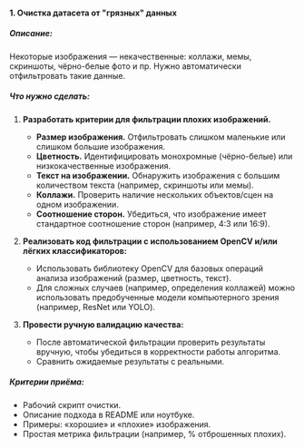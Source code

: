 #### 1. Очистка датасета от "грязных" данных

##### Описание:
Некоторые изображения — некачественные: коллажи, мемы, скриншоты, чёрно-белые фото и пр. Нужно автоматически отфильтровать такие данные.
 
##### Что нужно сделать:
1. **Разработать критерии для фильтрации плохих изображений.**
   - **Размер изображения.** Отфильтровать слишком маленькие или слишком большие изображения.
   - **Цветность.** Идентифицировать монохромные (чёрно-белые) или низкокачественные изображения.
   - **Текст на изображении.** Обнаружить изображения с большим количеством текста (например, скриншоты или мемы).
   - **Коллажи.** Проверить наличие нескольких объектов/сцен на одном изображении.
   - **Соотношение сторон.** Убедиться, что изображение имеет стандартное соотношение сторон (например, 4:3 или 16:9).

2. **Реализовать код фильтрации с использованием OpenCV и/или лёгких классификаторов:**
   - Использовать библиотеку OpenCV для базовых операций анализа изображений (размер, цветность, текст).
   - Для сложных случаев (например, определения коллажей) можно использовать предобученные модели компьютерного зрения (например, ResNet или YOLO).

3. **Провести ручную валидацию качества:**
   - После автоматической фильтрации проверить результаты вручную, чтобы убедиться в корректности работы алгоритма.
   - Сравнить ожидаемые результаты с реальными.

##### Критерии приёма:
- Рабочий скрипт очистки.
- Описание подхода в README или ноутбуке.
- Примеры: «хорошие» и «плохие» изображения.
- Простая метрика фильтрации (например, % отброшенных плохих).
